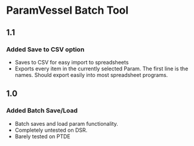 # ParamVessel Batch Tool

## 1.1  
### Added Save to CSV option  
* Saves to CSV for easy import to spreadsheets  
* Exports every item in the currently selected Param. The first line is the names. Should export easily into most spreadsheet programs.

## 1.0  
### Added Batch Save/Load  
* Batch saves and load param functionality.  
* Completely untested on DSR.  
* Barely tested on PTDE  
